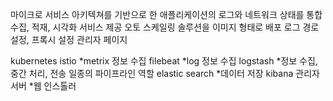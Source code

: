 마이크로 서비스 아키텍쳐를 기반으로 한 애플리케이션의 로그와 네트워크 상태를 통합 수집, 적재, 시각화 서비스 제공
오토 스케일링
솔루션을 이미지 형태로 배포
로그 경로 설정, 프록시 설정 관리자 페이지

kubernetes
istio
*metrix 정보 수집
filebeat
*log 정보 수집
logstash
*정보 수집, 중간 처리, 전송 일종의 파이프라인 역할
elastic search
*데이터 저장
kibana
관리자 서버
*웹 인스톨러

